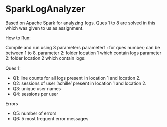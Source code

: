 # SparkLogAnalyzer

Based on Apache Spark for analyzing logs.
Ques 1 to 8 are solved in this which was given to us as assignment.

How to Run:

Compile and run using 3 parameters
  parameter1 : for ques number; can be between 1 to 8.
  parameter 2: folder location 1 which contain logs
  parameter 2: folder location 2 which contain logs
  
Ques 1:
* Q1: line counts for all logs present in location 1 and location 2.
* Q2: sessions of user ’achille’ present in location 1 and location 2.
* Q3: unique user names
* Q4: sessions per user

Errors
* Q5: number of errors
* Q6: 5 most frequent error messages
